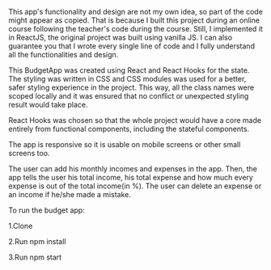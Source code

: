 This app's functionality and design are not my own idea, so part of the code might appear as copied. That is because I built this project during an online course following the teacher's code during the course. Still, I implemented it in ReactJS, the original project was built using vanilla JS. I can also guarantee you that I wrote every single line of code and I fully understand all the functionalities and design.

This BudgetApp was created using React and React Hooks for the state. The styling was written in CSS and CSS modules was used for a better, safer styling experience in the project. This way, all the class names were scoped locally and it was ensured that no conflict or unexpected styling result would take place.

React Hooks was chosen so that the whole project would have a core made entirely from functional components, including the stateful components.

The app is responsive so it is usable on mobile screens or other small screens too.

The user can add his monthly incomes and expenses in the app. Then, the app tells the user his total income, his total expense and how much every expense is out of the total income(in %). The user can delete an expense or an income if he/she made a mistake.

To run the budget app:

1.Clone

2.Run npm install

3.Run npm start
